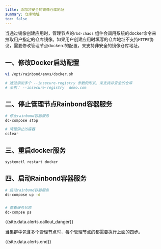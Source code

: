 ```yaml
---
title: 添加非安全的镜像仓库地址
summary: 仓库地址
toc: false
---
```


当通过镜像创建应用时，管理节点的`rbd-chaos` 组件会调用系统的docker命令来拉取用户指定的仓库镜像。如果用户创建应用时填写的仓库地址不支持`HTTPS`协议，需要修改管理节点dockerd的配置，来支持非安全的镜像仓库地址。

## 一、修改Docker启动配置

```bash
vi /opt/rainbond/envs/docker.sh

# 通过添加多个 --insecure-registry 参数的形式，来支持非安全的仓库
# 示例： --insecure-registry  demo.com

```


## 二、停止管理节点Rainbond容器服务

```bash
# 停止rainbond容器服务
dc-compose stop 

# 清理停止的容器
cclear
```


## 三、重启docker服务

```bash
systemctl restart docker
```

## 四、启动Rainbond容器服务

```bash
# 启动rainbond容器服务
dc-compose up -d


# 查看服务状态
dc-compse ps
```


{{site.data.alerts.callout_danger}}

当集群中包含多个管理节点时，每个管理节点的都需要执行上面的四步。

{{site.data.alerts.end}}


